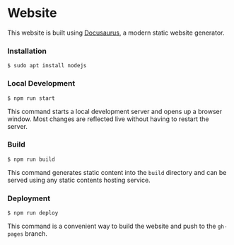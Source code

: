 # Website

This website is built using [Docusaurus](https://docusaurus.io/), a modern static website generator.

### Installation

```
$ sudo apt install nodejs
```

### Local Development

```
$ npm run start
```

This command starts a local development server and opens up a browser window. Most changes are reflected live without having to restart the server.

### Build

```
$ npm run build
```

This command generates static content into the `build` directory and can be served using any static contents hosting service.

### Deployment

```
$ npm run deploy
```

This command is a convenient way to build the website and push to the `gh-pages` branch.
